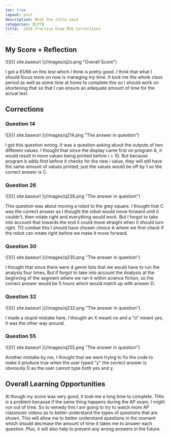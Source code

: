 ```yaml
---
toc: true
layout: post
description: What the title said
categories: [CPT]
title:  2018 Practice Exam MCQ Corrections
---
```


## My Score + Reflection
![]({{ site.baseurl }}/images/q2o.png "Overall Score")

I got a  61/66 on this test which I think is pretty good. I  think that what I should focus more on now is managing my time. It took me the whole class period as well as some time at home to complete this so I should work on shortening that so that I can ensure an adequate amount of time for the actual test.

## Corrections

### Question 14

![]({{ site.baseurl }}/images/q214.png "The answer in question")

I got this question wrong. It was a question asking about the outputs of two different values. I thought that since the display came first on program A, it would result in more values being printed before i > 10. But because program b adds first before it checks for the new i value, they will still have the same amount of values printed, just the values would be off by 1 so the correct answer is C. 


### Question 26

![]({{ site.baseurl }}/images/q226.png "The answer in question")

This question was about moving a robot to the grey square. I thought that C was the correct answer as I thought the robot would move forward until it couldn't, then rotate right and everything would work. But I forgot to take into account that towards the end it could move straight when it should turn right. TO combat this I should have chosen choice A where we first check if the robot can rotate right before we make it move forward.

### Question 30

![]({{ site.baseurl }}/images/q230.png "The answer in question")

I thought that since there were 4 genre lists that we would have to run the analysis four times,  But if forgot to take into account the Analysis at the beginning of the segment where we ran it within science fiction, so the correct answer would be 5 hours which would match up with answer D.

### Question 32

![]({{ site.baseurl }}/images/q232.png "The answer in question")

I made a stupid mistake here, I thought an X meant no and a "o" meant yes, it was the other way around.

### Question 55

![]({{ site.baseurl }}/images/q255.png "The answer in question")

Another mistake by me, I thought that we were trying to fix the code to make it produce true when the user typed "y" the correct answer is obviously D as the user cannot type both yes and y.


## Overall Learning Opportunities

Al though my score was very good, it took me a long time to complete. THis is a problem because if the same thing happens during the AP exam, I might run out of time. So to remedy this I am going to try to watch more AP classroom videos as to better understand the types of questions that are shown. This will allow me to better understand questions in the moment which should decrease the amount of time it takes me to answer each question. Plus, it will also help to prevent any wrong answers in the future.
